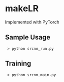 # makeLR
Implemented with PyTorch

## Sample Usage
	 > python srcnn_run.py

## Training
	 > python srcnn_main.py
